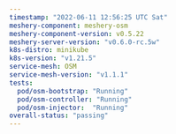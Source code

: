 ```yaml
---
timestamp: "2022-06-11 12:56:25 UTC Sat"
meshery-component: meshery-osm
meshery-component-version: v0.5.22
meshery-server-version: "v0.6.0-rc.5w"
k8s-distro: minikube
k8s-version: "v1.21.5"
service-mesh: OSM
service-mesh-version: "v1.1.1"
tests:
  pod/osm-bootstrap: "Running"
  pod/osm-controller: "Running"
  pod/osm-injector:  "Running"
overall-status: "passing"
---
```

